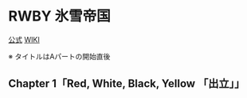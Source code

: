 # RWBY 氷雪帝国

[公式](https://anime.team-rwby-project.jp/) 
[WIKI](https://ja.wikipedia.org/wiki/RWBY) 

※ タイトルはAパートの開始直後

## Chapter 1「Red, White, Black, Yellow 「出立」」

